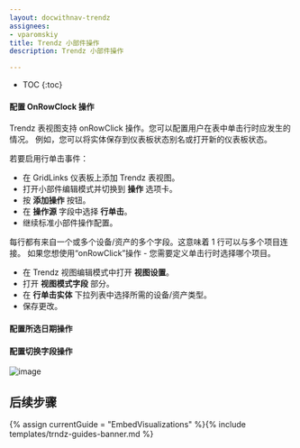 ```yaml
---
layout: docwithnav-trendz
assignees:
- vparomskiy
title: Trendz 小部件操作
description: Trendz 小部件操作

---
```


* TOC
{:toc}

#### 配置 OnRowClock 操作
Trendz 表视图支持 onRowClick 操作。您可以配置用户在表中单击行时应发生的情况。
例如，您可以将实体保存到仪表板状态别名或打开新的仪表板状态。

若要启用行单击事件：
* 在 GridLinks 仪表板上添加 Trendz 表视图。
* 打开小部件编辑模式并切换到 **操作** 选项卡。
* 按 **添加操作** 按钮。
* 在 **操作源** 字段中选择 **行单击**。
* 继续标准小部件操作配置。

每行都有来自一个或多个设备/资产的多个字段。这意味着 1 行可以与多个项目连接。
如果您想使用“onRowClick”操作 - 您需要定义单击行时选择哪个项目。
* 在 Trendz 视图编辑模式中打开 **视图设置**。
* 打开 **视图模式字段** 部分。
* 在 **行单击实体** 下拉列表中选择所需的设备/资产类型。
* 保存更改。

#### 配置所选日期操作

#### 配置切换字段操作

![image](/images/trendz/trndz_dashboard_time.png)

## 后续步骤

{% assign currentGuide = "EmbedVisualizations" %}{% include templates/trndz-guides-banner.md %}